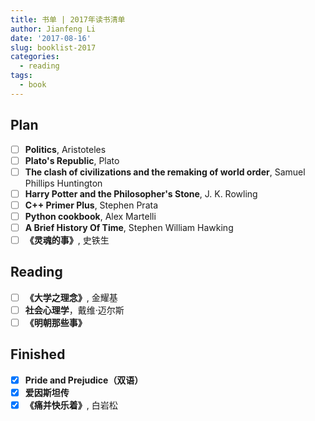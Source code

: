 ```yaml
---
title: 书单 | 2017年读书清单
author: Jianfeng Li
date: '2017-08-16'
slug: booklist-2017
categories:
  - reading
tags:
  - book
---
```


## Plan

- [ ] **Politics**, Aristoteles
- [ ] **Plato's Republic**, Plato
- [ ] **The clash of civilizations and the remaking of world order**, Samuel Phillips Huntington
- [ ] **Harry Potter and the Philosopher's Stone**, J. K. Rowling
- [ ] **C++ Primer Plus**, Stephen Prata
- [ ] **Python cookbook**, Alex Martelli
- [ ] **A Brief History Of Time**, Stephen William Hawking
- [ ] **《灵魂的事》**, 史铁生

## Reading

- [ ] **《大学之理念》**, 金耀基
- [ ] **社会心理学**，戴维·迈尔斯
- [ ] **《明朝那些事》**

## Finished

- [x] **Pride and Prejudice（双语）**
- [x] **爱因斯坦传**
- [x] **《痛并快乐着》**, 白岩松
